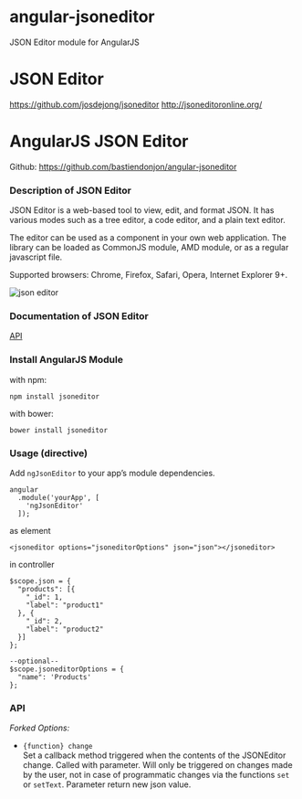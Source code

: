 angular-jsoneditor
==================

JSON Editor module for AngularJS

# JSON Editor
https://github.com/josdejong/jsoneditor
http://jsoneditoronline.org/

# AngularJS JSON Editor
Github: https://github.com/bastiendonjon/angular-jsoneditor

### Description of JSON Editor

JSON Editor is a web-based tool to view, edit, and format JSON.
It has various modes such as a tree editor, a code editor, and a plain text
editor.

The editor can be used as a component in your own web application. The library
can be loaded as CommonJS module, AMD module, or as a regular javascript file.

Supported browsers: Chrome, Firefox, Safari, Opera, Internet Explorer 9+.

<img alt="json editor" src="https://raw.github.com/josdejong/jsoneditor/master/misc/jsoneditor.png">

### Documentation of JSON Editor

  [API](https://github.com/josdejong/jsoneditor/tree/master/docs/api.md)

### Install AngularJS Module

with npm:

    npm install jsoneditor

with bower:

    bower install jsoneditor
    
### Usage (directive)

Add `ngJsonEditor` to your app’s module dependencies.

    angular
      .module('yourApp', [
        'ngJsonEditor'
      ]);
      
as element

    <jsoneditor options="jsoneditorOptions" json="json"></jsoneditor>
    
in controller

    $scope.json = {
      "products": [{
        "_id": 1,
        "label": "product1"
      }, {
        "_id": 2,
        "label": "product2"
      }]
    };
    
    --optional--
    $scope.jsoneditorOptions = {
      "name": 'Products'
    };

### API

*Forked Options:*
- `{function} change`  
    Set a callback method triggered when the contents of the JSONEditor change. Called with parameter. Will only be triggered on changes made by the user, not in case of programmatic changes via the functions `set` or `setText`.
    Parameter return new json value.